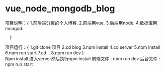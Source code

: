 # vue_node_mongodb_blog
项目说明：{
        1.前后端分离的个人博客.
        2.前端用vue.
        3.后端用node.
        4.数据库用mongod.
        
      }
项目运行：{
        1.git clone 项目
        2.cd blog
        3.npm install 
        4.cd server 
        5.npm install 
        6.npm run start
        7.cd ..
        8.npm run dev
      }  
	Npm install 
	进入server然后执行npm install
	前端文件 : npm run dev
后台文件 : npm run start
